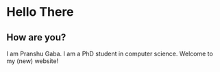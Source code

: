 # Hello There

## How are you?

I am Pranshu Gaba. I am a PhD student in computer science. Welcome to my (new) website!